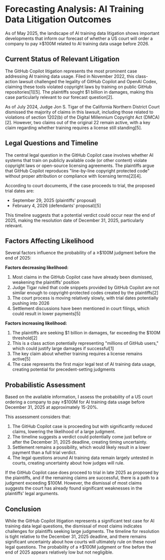 # Forecasting Analysis: AI Training Data Litigation Outcomes

As of May 2025, the landscape of AI training data litigation shows important developments that inform our forecast of whether a US court will order a company to pay ≥$100M related to AI training data usage before 2026.

## Current Status of Relevant Litigation

The GitHub Copilot litigation represents the most prominent case addressing AI training data usage. Filed in November 2022, this class-action lawsuit challenged the legality of GitHub Copilot and OpenAI Codex, claiming these tools violated copyright laws by training on public GitHub repositories[1][5]. The plaintiffs sought $1 billion in damages, making this case particularly relevant to our forecast question[2].

As of July 2024, Judge Jon S. Tigar of the California Northern District Court dismissed the majority of claims in this lawsuit, including those related to violations of section 1202(b) of the Digital Millennium Copyright Act (DMCA)[2]. However, two claims out of the original 22 remain active, with a key claim regarding whether training requires a license still standing[5].

## Legal Questions and Timeline

The central legal question in the GitHub Copilot case involves whether AI systems that train on publicly available code (or other content) violate copyright laws or open-source licensing agreements. The plaintiffs argue that GitHub Copilot reproduces "line-by-line copyright protected code" without proper attribution or compliance with licensing terms[2][4].

According to court documents, if the case proceeds to trial, the proposed trial dates are:
- September 29, 2025 (plaintiffs' proposal)
- February 4, 2026 (defendants' proposal)[5]

This timeline suggests that a potential verdict could occur near the end of 2025, making the resolution date of December 31, 2025, particularly relevant.

## Factors Affecting Likelihood

Several factors influence the probability of a ≥$100M judgment before the end of 2025:

**Factors decreasing likelihood:**
1. Most claims in the GitHub Copilot case have already been dismissed, weakening the plaintiffs' position
2. Judge Tigar ruled that code snippets provided by GitHub Copilot are not similar enough to copyright-protected codes created by the plaintiffs[2]
3. The court process is moving relatively slowly, with trial dates potentially pushing into 2026
4. Settlement discussions have been mentioned in court filings, which could result in lower payments[5]

**Factors increasing likelihood:**
1. The plaintiffs are seeking $1 billion in damages, far exceeding the $100M threshold[2]
2. This is a class action potentially representing "millions of GitHub users," which could justify large damages if successful[1]
3. The key claim about whether training requires a license remains active[5]
4. The case represents the first major legal test of AI training data usage, creating potential for precedent-setting judgments

## Probabilistic Assessment

Based on the available information, I assess the probability of a US court ordering a company to pay ≥$100M for AI training data usage before December 31, 2025 at approximately 15-20%.

This assessment considers that:

1. The GitHub Copilot case is proceeding but with significantly reduced claims, lowering the likelihood of a large judgment.
2. The timeline suggests a verdict could potentially come just before or after the December 31, 2025 deadline, creating timing uncertainty.
3. Settlement remains a possibility, which would likely result in a lower payment than a full trial verdict.
4. The legal questions around AI training data remain largely untested in courts, creating uncertainty about how judges will rule.

If the GitHub Copilot case does proceed to trial in late 2025 as proposed by the plaintiffs, and if the remaining claims are successful, there is a path to a judgment exceeding $100M. However, the dismissal of most claims suggests the court has already found significant weaknesses in the plaintiffs' legal arguments.

## Conclusion

While the GitHub Copilot litigation represents a significant test case for AI training data legal questions, the dismissal of most claims indicates challenges for plaintiffs seeking large judgments. The timeline for resolution is tight relative to the December 31, 2025 deadline, and there remains significant uncertainty about how courts will ultimately rule on these novel legal questions. The probability of a ≥$100M judgment or fine before the end of 2025 appears relatively low but not negligible.